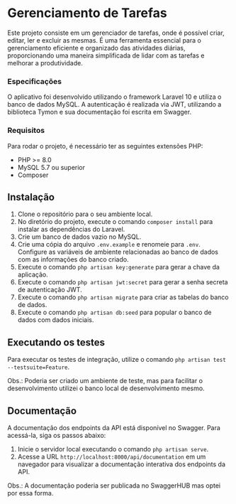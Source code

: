 # Gerenciamento de Tarefas

Este projeto consiste em um gerenciador de tarefas, onde é possível criar, editar, ler e excluir as mesmas. É uma ferramenta essencial para o gerenciamento eficiente e organizado das atividades diárias, proporcionando uma maneira simplificada de lidar com as tarefas e melhorar a produtividade.

### Especificações

O aplicativo foi desenvolvido utilizando o framework Laravel 10 e utiliza o banco de dados MySQL. A autenticação é realizada via JWT, utilizando a biblioteca Tymon e sua documentação foi escrita em Swagger.

### Requisitos

Para rodar o projeto, é necessário ter as seguintes extensões PHP:

- PHP >= 8.0
- MySQL 5.7 ou superior
- Composer

## Instalação

1. Clone o repositório para o seu ambiente local.
2. No diretório do projeto, execute o comando `composer install` para instalar as dependências do Laravel.
3. Crie um banco de dados vazio no MySQL.
4. Crie uma cópia do arquivo `.env.example` e renomeie para `.env`. Configure as variáveis de ambiente relacionadas ao banco de dados com as informações do banco criado.
5. Execute o comando `php artisan key:generate` para gerar a chave da aplicação.
6. Execute o comando `php artisan jwt:secret` para gerar a senha secreta de autenticação JWT.
7. Execute o comando `php artisan migrate` para criar as tabelas do banco de dados.
8. Execute o comando `php artisan db:seed` para popular o banco de dados com dados iniciais.

## Executando os testes

Para executar os testes de integração, utilize o comando `php artisan test --testsuite=Feature`.

Obs.: Poderia ser criado um ambiente de teste, mas para facilitar o desenvolvimento utilizei o banco local de desenvolvimento mesmo.

## Documentação

A documentação dos endpoints da API está disponível no Swagger. Para acessá-la, siga os passos abaixo:

1. Inicie o servidor local executando o comando `php artisan serve`.
2. Acesse a URL `http://localhost:8000/api/documentation` em um navegador para visualizar a documentação interativa dos endpoints da API.

Obs.: A documentação poderia ser publicada no SwaggerHUB mas optei por essa forma.
